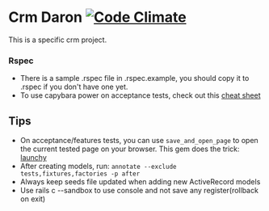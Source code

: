 # Crm Daron [![Code Climate](https://codeclimate.com/github/mvoto/crm-daron/badges/gpa.svg)](https://codeclimate.com/github/mvoto/crm-daron)

This is a specific crm project.

### Rspec
* There is a sample .rspec file in .rspec.example, you should copy it to
.rspec if you don't have one yet.
* To use capybara power on acceptance tests, check out this [cheat sheet](https://gist.github.com/zhengjia/428105)

## Tips
* On acceptance/features tests, you can use `save_and_open_page` to open the current
tested page on your browser. This gem does the trick: [launchy](https://github.com/copiousfreetime/launchy)
* After creating models, run:
`annotate --exclude tests,fixtures,factories -p after`
* Always keep seeds file updated when adding new ActiveRecord models
* Use rails c --sandbox to use console and not save any register(rollback on exit)
